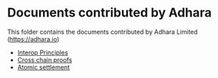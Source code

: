 # Documents contributed by Adhara

This folder contains the documents contributed by Adhara Limited (https://adhara.io) 

 - [Interop Principles](./interop_principles.md)
 - [Cross chain proofs](./cross_chain_proofs.md)
 - [Atomic settlement](./atomic_settlement.md)
 
